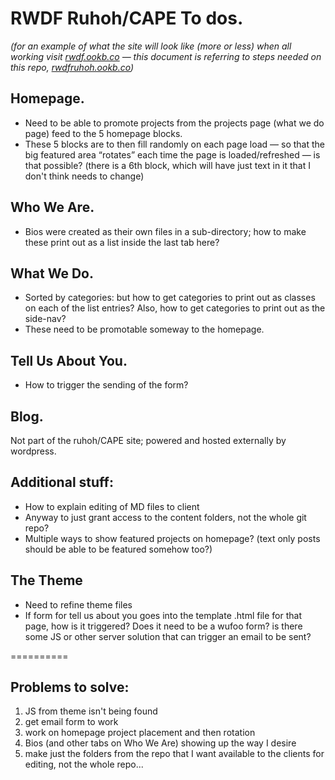 # RWDF Ruhoh/CAPE To dos.
_(for an example of what the site will look like (more or less) when all working visit [rwdf.ookb.co](http://rwdf.ookb.co/) — this document is referring to steps needed on this repo, [rwdfruhoh.ookb.co](http://rwdfruhoh.ookb.co/))_

## Homepage.
- Need to be able to promote projects from the projects page (what we do page) feed to the 5 homepage blocks.
- These 5 blocks are to then fill randomly on each page load — so that the big featured area “rotates” each time the page is loaded/refreshed — is that possible? (there is a 6th block, which will have just text in it that I don't think needs to change)

## Who We Are.
- Bios were created as their own files in a sub-directory; how to make these print out as a list inside the last tab here?

## What We Do.
- Sorted by categories: but how to get categories to print out as classes on each of the list entries? Also, how to get categories to print out as the side-nav?
- These need to be promotable someway to the homepage.

## Tell Us About You.
- How to trigger the sending of the form?

## Blog.
Not part of the ruhoh/CAPE site; powered and hosted externally by wordpress.

## Additional stuff:
- How to explain editing of MD files to client
- Anyway to just grant access to the content folders, not the whole git repo?
- Multiple ways to show featured projects on homepage? (text only posts should be able to be featured somehow too?)

## The Theme
- Need to refine theme files
- If form for tell us about you goes into the template .html file for that page, how is it triggered? Does it need to be a wufoo form? is there some JS or other server solution that can trigger an email to be sent?

==========

## Problems to solve:
1. JS from theme isn't being found
2. get email form to work
3. work on homepage project placement and then rotation
4. Bios (and other tabs on Who We Are) showing up the way I desire
5. make just the folders from the repo that I want available to the clients for editing, not the whole repo...